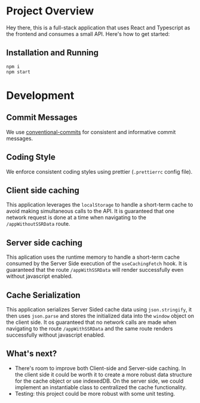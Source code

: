 # Project Overview

Hey there, this is a full-stack application that uses React and Typescript as the frontend and consumes a small API. Here's how to get started:

## Installation and Running

```
npm i
npm start
```

# Development

## Commit Messages

We use [conventional-commits](https://www.conventionalcommits.org/en/v1.0.0/) for consistent and informative commit messages.

## Coding Style

We enforce consistent coding styles using prettier (`.prettierrc` config file).

## Client side caching

This application leverages the `localStorage` to handle a short-term cache to avoid making simultaneous calls to the API. It is guaranteed that one network request is done at a time when navigating to the `/appWithoutSSRData` route.

## Server side caching

This aplication uses the runtime memory to handle a short-term cache consumed by the Server Side execution of the `useCachingFetch` hook. It is guaranteed that the route `/appWithSSRData` will render successfully even without javascript enabled.

## Cache Serialization

This application serializes Server Sided cache data using `json.stringify`, it then uses `json.parse` and stores the initialized data into the `window` object on the client side. It os guaranteed that no network calls are made when navigating to the route `/appWithSSRData` and the same route renders successfully without javascript enabled.

## What's next?

- There's room to improve both Client-side and Server-side caching. In the client side it could be worth it to create a more robust data structure for the cache object or use indexedDB. On the server side, we could implement an instantiable class to centralized the cache functionality.
- Testing: this project could be more robust with some unit testing.
